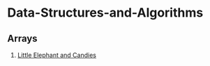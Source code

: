 # Data-Structures-and-Algorithms

## Arrays

1. [Little Elephant and Candies](https://www.codechef.com/problems/LECANDY)
